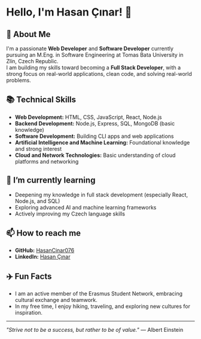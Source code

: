 # Hello, I'm Hasan Çınar! 👋

## 🚀 About Me
I'm a passionate **Web Developer** and **Software Developer** currently pursuing an M.Eng. in Software Engineering at Tomas Bata University in Zlín, Czech Republic.  
I am building my skills toward becoming a **Full Stack Developer**, with a strong focus on real-world applications, clean code, and solving real-world problems.

## 📚 Technical Skills
- **Web Development:** HTML, CSS, JavaScript, React, Node.js
- **Backend Development:** Node.js, Express, SQL, MongoDB (basic knowledge)
- **Software Development:** Building CLI apps and web applications
- **Artificial Intelligence and Machine Learning:** Foundational knowledge and strong interest
- **Cloud and Network Technologies:** Basic understanding of cloud platforms and networking

## 🌱 I’m currently learning
- Deepening my knowledge in full stack development (especially React, Node.js, and SQL)
- Exploring advanced AI and machine learning frameworks
- Actively improving my Czech language skills

## 📫 How to reach me
- **GitHub:** [HasanCinar076](https://github.com/HasanCinar076)
- **LinkedIn:** [Hasan Çınar](https://www.linkedin.com/in/hasan-çınar)

## ✈️ Fun Facts
- I am an active member of the Erasmus Student Network, embracing cultural exchange and teamwork.
- In my free time, I enjoy hiking, traveling, and exploring new cultures for inspiration.

---

_"Strive not to be a success, but rather to be of value."_ — Albert Einstein
